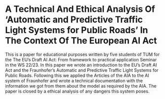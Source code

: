 # A Technical And Ethical Analysis Of ‘Automatic and Predictive Traffic Light Systems for Public Roads’ In The Context Of The European AI Act

This is a paper for educational purposes written by five students of TUM for the The EU’s Draft AI Act: From framework to practical application Seminar in the WS 22/23. 
In this paper we wrote an introduction to the EU’s Draft AI Act and the Fraunhofer’s Automatic and Predictive Traffic Light Systems for Public Roads.
Following this we applied the Articles of the AIA to the AI system of Fraunhofer and wrote a technical documentation with the information we got from them about the model as required by the AIA. 
The paper is closed by a ethical analysis of any dangers this system poses.
